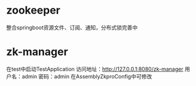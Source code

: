 # zookeeper
整合springboot资源文件、订阅、通知，分布式锁完善中

# zk-manager
在test中启动TestApplication
访问地址：http://127.0.0.1:8080/zk-manager
用户名：admin
密码：admin
在AssemblyZkproConfig中可修改